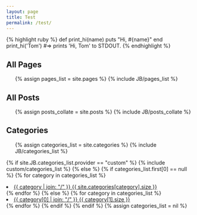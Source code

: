 ```yaml
---
layout: page
title: Test
permalink: /test/
---
```


{% highlight ruby %}
def print_hi(name)
  puts "Hi, #{name}"
end
print_hi('Tom')
#=> prints 'Hi, Tom' to STDOUT.
{% endhighlight %}

<h2>All Pages</h2>
<ul>
{% assign pages_list = site.pages %}
{% include JB/pages_list %}
</ul>


<h2> All Posts </h2>
<ul>
{% assign posts_collate = site.posts %}
{% include JB/posts_collate %}  
</ul>


<h2> Categories </h2>
<ul>
  	  {% assign categories_list = site.categories %}  
  	  {% include JB/categories_list %}
</ul>

{% if site.JB.categories_list.provider == "custom" %}
  {% include custom/categories_list %}
{% else %}
  {% if categories_list.first[0] == null %}
    {% for category in categories_list %} 
    	<li><a href="{{ BASE_PATH }}{{ site.JB.categories_path }}#{{ category }}-ref">
    		{{ category | join: "/" }} <span>{{ site.categories[category].size }}</span>
    	</a></li>
    {% endfor %}
  {% else %}
    {% for category in categories_list %} 
    	<li><a href="{{ BASE_PATH }}{{ site.JB.categories_path }}#{{ category[0] }}-ref">
    		{{ category[0] | join: "/" }} <span>{{ category[1].size }}</span>
    	</a></li>
    {% endfor %}
  {% endif %}
{% endif %}
{% assign categories_list = nil %}
